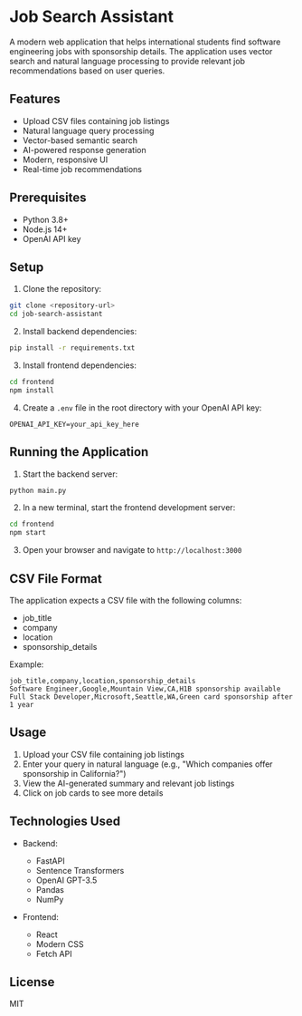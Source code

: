 # Job Search Assistant

A modern web application that helps international students find software engineering jobs with sponsorship details. The application uses vector search and natural language processing to provide relevant job recommendations based on user queries.

## Features

- Upload CSV files containing job listings
- Natural language query processing
- Vector-based semantic search
- AI-powered response generation
- Modern, responsive UI
- Real-time job recommendations

## Prerequisites

- Python 3.8+
- Node.js 14+
- OpenAI API key

## Setup

1. Clone the repository:
```bash
git clone <repository-url>
cd job-search-assistant
```

2. Install backend dependencies:
```bash
pip install -r requirements.txt
```

3. Install frontend dependencies:
```bash
cd frontend
npm install
```

4. Create a `.env` file in the root directory with your OpenAI API key:
```
OPENAI_API_KEY=your_api_key_here
```

## Running the Application

1. Start the backend server:
```bash
python main.py
```

2. In a new terminal, start the frontend development server:
```bash
cd frontend
npm start
```

3. Open your browser and navigate to `http://localhost:3000`

## CSV File Format

The application expects a CSV file with the following columns:
- job_title
- company
- location
- sponsorship_details

Example:
```csv
job_title,company,location,sponsorship_details
Software Engineer,Google,Mountain View,CA,H1B sponsorship available
Full Stack Developer,Microsoft,Seattle,WA,Green card sponsorship after 1 year
```

## Usage

1. Upload your CSV file containing job listings
2. Enter your query in natural language (e.g., "Which companies offer sponsorship in California?")
3. View the AI-generated summary and relevant job listings
4. Click on job cards to see more details

## Technologies Used

- Backend:
  - FastAPI
  - Sentence Transformers
  - OpenAI GPT-3.5
  - Pandas
  - NumPy

- Frontend:
  - React
  - Modern CSS
  - Fetch API

## License

MIT 